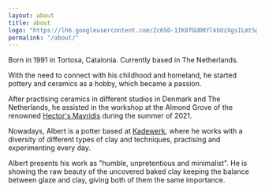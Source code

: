 ```yaml
---
layout: about
title: about
logo: "https://lh6.googleusercontent.com/Zc6SO-1IK8fGUDRYlkbUzXgsILmtSgi0GFCFx5HreCT3nOK3ZBihy6tv6UXeDHF8z2Y=w2400"
permalink: "/about/"
---
```


Born in 1991 in Tortosa, Catalonia. Currently based in The Netherlands.

With the need to connect with his childhood and homeland, he started pottery and ceramics as a hobby, which became a passion.

After practising ceramics in different studios in Denmark and The Netherlands, he assisted in the workshop at the Almond Grove of the renowned [Hector's Mavridis](https://www.hectormavridis.com/) during the summer of 2021. 

Nowadays, Albert is a potter based at [Kadewerk](https://www.facebook.com/kadewerk/), where he works with a diversity of different types of clay and techniques, practising and experimenting every day. 

Albert presents his work as "humble, unpretentious and minimalist". He is showing the raw beauty of the uncovered baked clay keeping the balance between glaze and clay, giving both of them the same importance.

